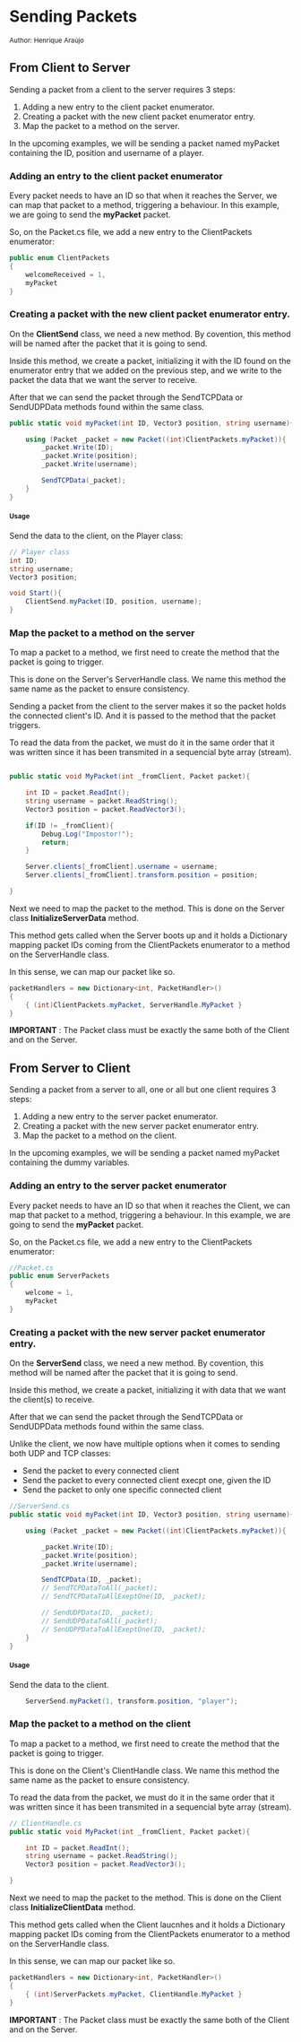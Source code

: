 # Sending Packets

<sub>Author: Henrique Araújo</sup>


## From Client to Server

Sending a packet from a client to the server requires 3 steps:

1. Adding a new entry to the client packet enumerator.
2. Creating a packet with the new client packet enumerator entry.
3. Map the packet to a method on the server.

In the upcoming examples, we will be sending a packet named myPacket containing the ID, position and username of a player.

### Adding an entry to the client packet enumerator

Every packet needs to have an ID so that when it reaches the Server, we can map that packet to a method, triggering a behaviour. In this example, we are going to send the **myPacket** packet.

So, on the Packet.cs file, we add a new entry to the ClientPackets enumerator:

```C#
public enum ClientPackets
{
    welcomeReceived = 1,
    myPacket
}
```

### Creating a packet with the new client packet enumerator entry.

On the **ClientSend** class, we need a new method. By covention, this method will be named after the packet that it is going to send.

Inside this method, we create a packet, initializing it with the ID found on the enumerator entry that we added on the previous step, and we write to the packet the data that we want the server to receive.

After that we can send the packet through the SendTCPData or SendUDPData methods found within the same class.

```C#
public static void myPacket(int ID, Vector3 position, string username){

    using (Packet _packet = new Packet((int)ClientPackets.myPacket)){
        _packet.Write(ID);
        _packet.Write(position);
        _packet.Write(username);

        SendTCPData(_packet);
    }
}
```

#### <sup>Usage</sup>

Send the data to the client, on the Player class:

```C#
// Player class
int ID;
string username;
Vector3 position;

void Start(){
    ClientSend.myPacket(ID, position, username);
}

```

### Map the packet to a method on the server

To map a packet to a method, we first need to create the method that the packet is going to trigger.

This is done on the Server's ServerHandle class. We name this method the same name as the packet to ensure consistency.

Sending a packet from the client to the server makes it so the packet holds the connected client's ID. And it is passed to the method that the packet triggers.

To read the data from the packet, we must do it in the same order that it was written since it has been transmited in a sequencial byte array (stream).

```C#

public static void MyPacket(int _fromClient, Packet packet){

    int ID = packet.ReadInt();
    string username = packet.ReadString();
    Vector3 position = packet.ReadVector3();

    if(ID != _fromClient){
        Debug.Log("Impostor!");
        return;
    }

    Server.clients[_fromClient].username = username;
    Server.clients[_fromClient].transform.position = position;

}

```

Next we need to map the packet to the method. This is done on the Server class **InitializeServerData** method.

This method gets called when the Server boots up and it holds a Dictionary mapping packet IDs coming from the ClientPackets enumerator to a method on the ServerHandle class.

In this sense, we can map our packet like so.

```C#
packetHandlers = new Dictionary<int, PacketHandler>()
{
    { (int)ClientPackets.myPacket, ServerHandle.MyPacket }
}
```

**IMPORTANT** : The Packet class must be exactly the same both of the Client and on the Server.


## From Server to Client

Sending a packet from a server to all, one or all but one client requires 3 steps:

1. Adding a new entry to the server packet enumerator.
2. Creating a packet with the new server packet enumerator entry.
3. Map the packet to a method on the client.

In the upcoming examples, we will be sending a packet named myPacket containing the dummy variables.

### Adding an entry to the server packet enumerator

Every packet needs to have an ID so that when it reaches the Client, we can map that packet to a method, triggering a behaviour. In this example, we are going to send the **myPacket** packet.

So, on the Packet.cs file, we add a new entry to the ClientPackets enumerator:

```C#
//Packet.cs
public enum ServerPackets
{
    welcome = 1,
    myPacket
}
```

### Creating a packet with the new server packet enumerator entry.

On the **ServerSend** class, we need a new method. By covention, this method will be named after the packet that it is going to send.

Inside this method, we create a packet, initializing it with data that we want the client(s) to receive.

After that we can send the packet through the SendTCPData or SendUDPData methods found within the same class.

Unlike the client, we now have multiple options when it comes to sending both UDP and TCP classes:

+ Send the packet to every connected client
+ Send the packet to every connected client execpt one, given the ID
+ Send the packet to only one specific connected client

```C#
//ServerSend.cs
public static void myPacket(int ID, Vector3 position, string username){

    using (Packet _packet = new Packet((int)ClientPackets.myPacket)){

        _packet.Write(ID);
        _packet.Write(position);
        _packet.Write(username);

        SendTCPData(ID, _packet);
        // SendTCPDataToAll(_packet);
        // SendTCPDataToAllExeptOne(ID, _packet);

        // SendUDPData(ID, _packet);
        // SendUDPDataToAll(_packet);
        // SenUDPPDataToAllExeptOne(ID, _packet);
    }
}
```

#### <sup>Usage</sup>

Send the data to the client.

```C#
    ServerSend.myPacket(1, transform.position, "player");
```

### Map the packet to a method on the client

To map a packet to a method, we first need to create the method that the packet is going to trigger.

This is done on the Client's ClientHandle class. We name this method the same name as the packet to ensure consistency.

To read the data from the packet, we must do it in the same order that it was written since it has been transmited in a sequencial byte array (stream).

```C#
// ClientHandle.cs
public static void MyPacket(int _fromClient, Packet packet){

    int ID = packet.ReadInt();
    string username = packet.ReadString();
    Vector3 position = packet.ReadVector3();

}

```

Next we need to map the packet to the method. This is done on the Client class **InitializeClientData** method.

This method gets called when the Client laucnhes and it holds a Dictionary mapping packet IDs coming from the ClientPackets enumerator to a method on the ServerHandle class.

In this sense, we can map our packet like so.

```C#
packetHandlers = new Dictionary<int, PacketHandler>()
{
    { (int)ServerPackets.myPacket, ClientHandle.MyPacket }
}
```

**IMPORTANT** : The Packet class must be exactly the same both of the Client and on the Server.
